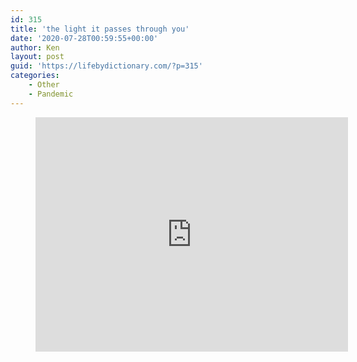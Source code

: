 ```yaml
---
id: 315
title: 'the light it passes through you'
date: '2020-07-28T00:59:55+00:00'
author: Ken
layout: post
guid: 'https://lifebydictionary.com/?p=315'
categories:
    - Other
    - Pandemic
---
```


<figure class="wp-block-embed-youtube wp-block-embed is-type-video is-provider-youtube wp-embed-aspect-4-3 wp-has-aspect-ratio"><div class="wp-block-embed__wrapper"><iframe allow="accelerometer; autoplay; encrypted-media; gyroscope; picture-in-picture" allowfullscreen="" frameborder="0" height="375" loading="lazy" src="https://www.youtube.com/embed/k0pOLHCdARA?feature=oembed" title="Future Bible Heroes - Losing Your Affection" width="500"></iframe></div></figure>